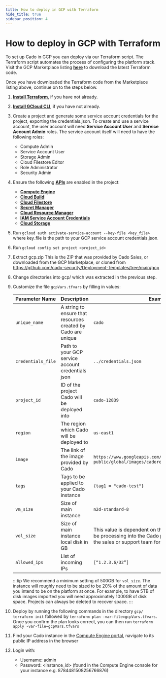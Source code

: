 ```yaml
---
title: How to deploy in GCP with Terraform
hide_title: true
sidebar_position: 4
---
```


# How to deploy in GCP with Terraform

To set up Cado in GCP you can deploy via our Terraform script.  The Terraform script automates the process of configuring the platform stack.
Visit the GCP Marketplace listing **[here](https://console.cloud.google.com/marketplace/product/cado-public/cado-response)** to download the latest Terraform code.

Once you have downloaded the Terraform code from the Marketplace listing above, continue on to the steps below.
1. **[Install Terraform](https://learn.hashicorp.com/tutorials/terraform/install-cli)**, if you have not already.
2. **[Install GCloud CLI](https://cloud.google.com/sdk/docs/install)**, if you have not already.
3. Create a project and generate some service account credentials for the project, exporting the credentials.json. To create and use a service account, the user account will need **Service Account User** and **Service Account Admin** roles.
The service account itself will need to have the following roles:
    - Compute Admin
    - Service Account User
    - Storage Admin
    - Cloud Filestore Editor
    - Role Administrator
    - Security Admin
4. Ensure the following **[APIs](https://console.cloud.google.com/apis/library)** are enabled in the project:
    - **[Compute Engine](https://console.cloud.google.com/marketplace/product/google/compute.googleapis.com)**
    - **[Cloud Build](https://console.cloud.google.com/marketplace/product/google/cloudbuild.googleapis.com)**
    - **[Cloud Filestore](https://console.cloud.google.com/marketplace/product/google/file.googleapis.com)**
    - **[Secret Manager](https://console.cloud.google.com/marketplace/product/google/secretmanager.googleapis.com)**
    - **[Cloud Resource Manager](https://console.cloud.google.com/marketplace/product/google/cloudresourcemanager.googleapis.com)**
    - **[IAM Service Account Credentials](https://console.cloud.google.com/marketplace/product/google/iamcredentials.googleapis.com)**
    - **[Cloud Storage](https://console.cloud.google.com/marketplace/product/google/storage.googleapis.com)**

5. Run `gcloud auth activate-service-account --key-file <key_file>` where key_file is the path to your GCP service account credentials.json. 
6. Run `gcloud config set project <project_id>`
7. Extract gcp.zip This is the ZIP that was provided by Cado Sales, or downloaded from the GCP Marketplace, or cloned from https://github.com/cado-security/Deployment-Templates/tree/main/gcp

8. Change directories into gcp/ which was extracted in the previous step.
9. Customize the file `gcpVars.tfvars` by filling in values:

    | Parameter Name | Description | Example |
    | -------------- | ----------- | ------- |
    | `unique_name` | A string to ensure that resources created by Cado are unique | `cado` |
    | `credentials_file` | Path to your GCP service account credentials json | `../credentials.json` |
    | `project_id` | ID of the project Cado will be deployed into | `cado-12839`  |
    | `region` | The region which Cado will be deployed to | `us-east1` |
    | `image` | The link of the image provided by Cado | `https://www.googleapis.com/compute/v1/projects/cado-public/global/images/cadoresponse-xxx` |
    | `tags` | Tags to be applied to your Cado instance | `{tag1 = "cado-test"}` |
    | `vm_size` | Size of main instance | `n2d-standard-8` |
    | `vol_size` | Size of main instance local disk in GB | This value is dependent on the amount of data you will be processing into the Cado platform. Please speak with the sales or support team for proper sizing. |
    | `allowed_ips` | List of incoming IPs  | `[“1.2.3.6/32”]` |
    :::tip
     We recommend a minimum setting of 500GB for `vol_size`. The instance will roughly need to be sized to be 20% of the amount of data you intend to be on the platform at once. For example, to have 5TB of disk images imported you will need approximately 1000GB of disk space. Projects can always be deleted to recover space.
    :::
10. Deploy by running the following commands in the directory `gcp/`
    `terraform init` followed by `terraform plan -var-file=gcpVars.tfvars`.  Once you confirm the plan looks correct, you can then run `terraform apply -var-file=gcpVars.tfvars`
11. Find your Cado instance in the [Compute Engine portal](https://console.cloud.google.com/compute/instances), navigate to its public IP address in the browser
12. Login with:
    - Username: admin
    - Password: \<instance_id\> (found in the Compute Engine console for your instance e.g. 8784481508256766876)

